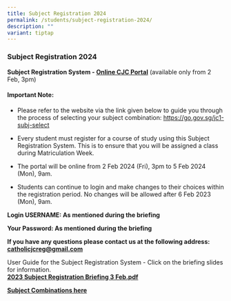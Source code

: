 ```yaml
---
title: Subject Registration 2024
permalink: /students/subject-registration-2024/
description: ""
variant: tiptap
---
```

<h3><strong>Subject Registration 2024</strong></h3>
<p><strong>Subject Registration System - <a href="https://portal.catholicjc.edu.sg/" rel="noopener noreferrer nofollow" target="_blank">Online CJC Portal</a></strong> (available
only from 2 Feb, 3pm)</p>
<h4><strong>Important Note:</strong></h4>
<ul>
<li>
<p>Please refer to the website via the link given below to guide you through
the process of selecting your subject combination: <a href="https://go.gov.sg/jc1-subj-select" rel="noopener noreferrer nofollow" target="_blank">https://go.gov.sg/jc1-subj-select</a>
</p>
</li>
<li>
<p>Every student must register for a course of study using this Subject Registration
System. This is to ensure that you will be assigned a class during Matriculation
Week.</p>
</li>
<li>
<p>The portal will be online from 2 Feb 2024 (Fri), 3pm to 5 Feb 2024 (Mon),
9am.</p>
</li>
<li>
<p>Students can continue to login and make changes to their choices within
the registration period. No changes will be allowed after 6 Feb 2023 (Mon),
9am.</p>
</li>
</ul>
<p><strong>Login USERNAME: As mentioned during the briefing</strong>
</p>
<p><strong>Your Password: As mentioned during the briefing</strong>
</p>
<p><strong>If you have any questions please contact us at the following address: <a href="mailto:catholicjcreg@gmail.com" rel="noopener noreferrer nofollow" target="_blank">catholicjcreg@gmail.com</a></strong>
</p>
<p>User Guide for the Subject Registration System - Click on the briefing
slides for information.
<br><strong><a href="/files/2023subjectcombination.pdf" rel="noopener noreferrer nofollow" target="_blank">2023 Subject Registration Briefing 3 Feb.pdf</a></strong>
</p>
<p><strong><a href="https://moe-cjc-staging.netlify.app/admission/subject-combinations-2023/" rel="noopener noreferrer nofollow" target="_blank">Subject Combinations here</a></strong>
</p>